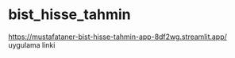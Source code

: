 # bist_hisse_tahmin
https://mustafataner-bist-hisse-tahmin-app-8df2wg.streamlit.app/ uygulama linki
